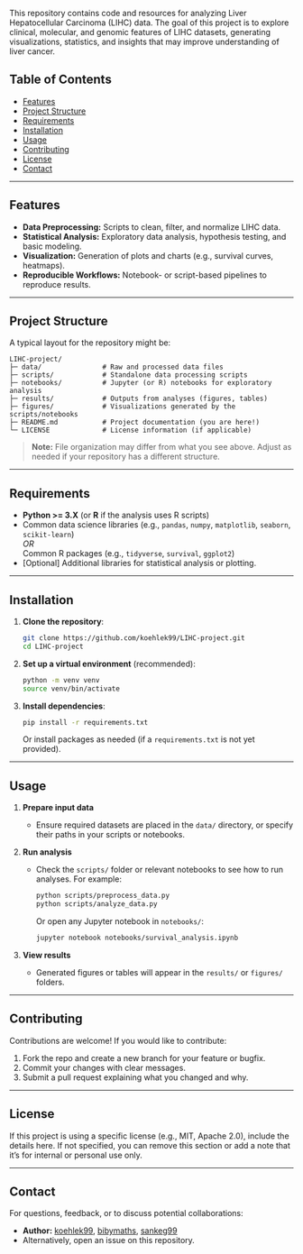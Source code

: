 This repository contains code and resources for analyzing Liver Hepatocellular Carcinoma (LIHC) data. The goal of this project is to explore clinical, molecular, and genomic features of LIHC datasets, generating visualizations, statistics, and insights that may improve understanding of liver cancer.

## Table of Contents
- [Features](#features)
- [Project Structure](#project-structure)
- [Requirements](#requirements)
- [Installation](#installation)
- [Usage](#usage)
- [Contributing](#contributing)
- [License](#license)
- [Contact](#contact)

---

## Features
- **Data Preprocessing:** Scripts to clean, filter, and normalize LIHC data.
- **Statistical Analysis:** Exploratory data analysis, hypothesis testing, and basic modeling.
- **Visualization:** Generation of plots and charts (e.g., survival curves, heatmaps).
- **Reproducible Workflows:** Notebook- or script-based pipelines to reproduce results.

---

## Project Structure
A typical layout for the repository might be:
```
LIHC-project/
├─ data/               # Raw and processed data files
├─ scripts/            # Standalone data processing scripts
├─ notebooks/          # Jupyter (or R) notebooks for exploratory analysis
├─ results/            # Outputs from analyses (figures, tables)
├─ figures/            # Visualizations generated by the scripts/notebooks
├─ README.md           # Project documentation (you are here!)
└─ LICENSE             # License information (if applicable)
```

> **Note:** File organization may differ from what you see above. Adjust as needed if your repository has a different structure.

---

## Requirements
- **Python >= 3.X** (or **R** if the analysis uses R scripts)
- Common data science libraries (e.g., `pandas`, `numpy`, `matplotlib`, `seaborn`, `scikit-learn`)  
  *OR*  
  Common R packages (e.g., `tidyverse`, `survival`, `ggplot2`)  
- [Optional] Additional libraries for statistical analysis or plotting.

---

## Installation
1. **Clone the repository**:
   ```bash
   git clone https://github.com/koehlek99/LIHC-project.git
   cd LIHC-project
   ```
2. **Set up a virtual environment** (recommended):
   ```bash
   python -m venv venv
   source venv/bin/activate
   ```
3. **Install dependencies**:
   ```bash
   pip install -r requirements.txt
   ```
   Or install packages as needed (if a `requirements.txt` is not yet provided).

---

## Usage
1. **Prepare input data**  
   - Ensure required datasets are placed in the `data/` directory, or specify their paths in your scripts or notebooks.

2. **Run analysis**  
   - Check the `scripts/` folder or relevant notebooks to see how to run analyses. For example:
     ```bash
     python scripts/preprocess_data.py
     python scripts/analyze_data.py
     ```
     Or open any Jupyter notebook in `notebooks/`:
     ```bash
     jupyter notebook notebooks/survival_analysis.ipynb
     ```

3. **View results**  
   - Generated figures or tables will appear in the `results/` or `figures/` folders.

---

## Contributing
Contributions are welcome! If you would like to contribute:
1. Fork the repo and create a new branch for your feature or bugfix.
2. Commit your changes with clear messages.
3. Submit a pull request explaining what you changed and why.

---

## License
If this project is using a specific license (e.g., MIT, Apache 2.0), include the details here. If not specified, you can remove this section or add a note that it’s for internal or personal use only.

---

## Contact
For questions, feedback, or to discuss potential collaborations:
- **Author:** [koehlek99](https://github.com/koehlek99), [bibymaths](https://github.com/bibymaths), [sankeg99](https://github.com/sankeg99)
- Alternatively, open an issue on this repository.
